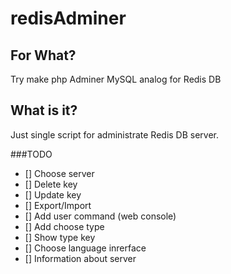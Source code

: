# redisAdminer

## For What?
Try make php Adminer MySQL analog for Redis DB

## What is it?
Just single script for administrate Redis DB server. 

###TODO
- [] Choose server
- [] Delete key
- [] Update key
- [] Export/Import
- [] Add user command (web console)
- [] Add choose type
- [] Show type key
- [] Choose language inrerface
- [] Information about server

